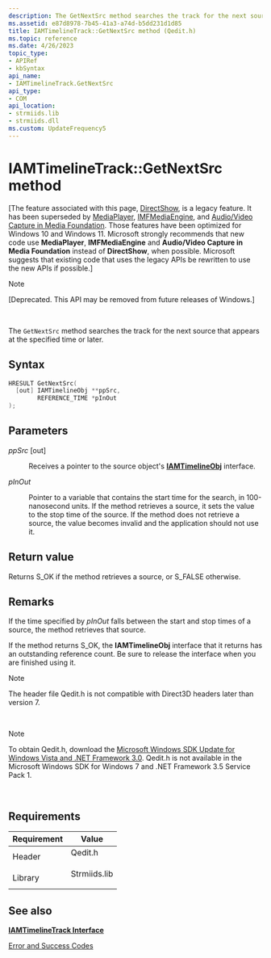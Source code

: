 ```yaml
---
description: The GetNextSrc method searches the track for the next source that appears at the specified time or later.
ms.assetid: e87d8978-7b45-41a3-a74d-b5dd231d1d85
title: IAMTimelineTrack::GetNextSrc method (Qedit.h)
ms.topic: reference
ms.date: 4/26/2023
topic_type: 
- APIRef
- kbSyntax
api_name: 
- IAMTimelineTrack.GetNextSrc
api_type: 
- COM
api_location: 
- strmiids.lib
- strmiids.dll
ms.custom: UpdateFrequency5
---
```


# IAMTimelineTrack::GetNextSrc method

\[The feature associated with this page, [DirectShow](/windows/win32/directshow/directshow), is a legacy feature. It has been superseded by [MediaPlayer](/uwp/api/Windows.Media.Playback.MediaPlayer), [IMFMediaEngine](/windows/win32/api/mfmediaengine/nn-mfmediaengine-imfmediaengine), and [Audio/Video Capture in Media Foundation](windows/win32/medfound/audio-video-capture-in-media-foundation). Those features have been optimized for Windows 10 and Windows 11. Microsoft strongly recommends that new code use **MediaPlayer**, **IMFMediaEngine** and **Audio/Video Capture in Media Foundation** instead of **DirectShow**, when possible. Microsoft suggests that existing code that uses the legacy APIs be rewritten to use the new APIs if possible.\]

> [!Note]  
> \[Deprecated. This API may be removed from future releases of Windows.\]

 

The `GetNextSrc` method searches the track for the next source that appears at the specified time or later.

## Syntax


```C++
HRESULT GetNextSrc(
  [out] IAMTimelineObj **ppSrc,
        REFERENCE_TIME *pInOut
);
```



## Parameters

<dl> <dt>

*ppSrc* \[out\]
</dt> <dd>

Receives a pointer to the source object's [**IAMTimelineObj**](iamtimelineobj.md) interface.

</dd> <dt>

*pInOut* 
</dt> <dd>

Pointer to a variable that contains the start time for the search, in 100-nanosecond units. If the method retrieves a source, it sets the value to the stop time of the source. If the method does not retrieve a source, the value becomes invalid and the application should not use it.

</dd> </dl>

## Return value

Returns S\_OK if the method retrieves a source, or S\_FALSE otherwise.

## Remarks

If the time specified by *pInOut* falls between the start and stop times of a source, the method retrieves that source.

If the method returns S\_OK, the **IAMTimelineObj** interface that it returns has an outstanding reference count. Be sure to release the interface when you are finished using it.

> [!Note]  
> The header file Qedit.h is not compatible with Direct3D headers later than version 7.

 

> [!Note]  
> To obtain Qedit.h, download the [Microsoft Windows SDK Update for Windows Vista and .NET Framework 3.0](https://msdn.microsoft.com/windowsvista/bb980924.aspx). Qedit.h is not available in the Microsoft Windows SDK for Windows 7 and .NET Framework 3.5 Service Pack 1.

 

## Requirements



| Requirement | Value |
|--------------------|-----------------------------------------------------------------------------------------|
| Header<br/>  | <dl> <dt>Qedit.h</dt> </dl>      |
| Library<br/> | <dl> <dt>Strmiids.lib</dt> </dl> |



## See also

<dl> <dt>

[**IAMTimelineTrack Interface**](iamtimelinetrack.md)
</dt> <dt>

[Error and Success Codes](error-and-success-codes.md)
</dt> </dl>

 

 




